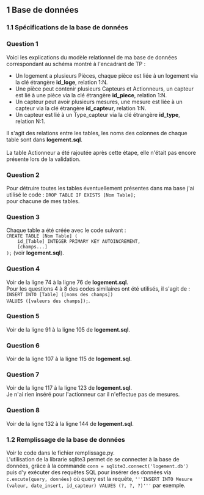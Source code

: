 <h2><b>1 Base de données</b></h2>
<h3><b>1.1 Spécifications de la base de données</b></h3>
<h3>Question 1</h3>
<p></p>Voici les explications du modèle relationnel de ma base de données correspondant au schéma montré à l'encadrant de TP :</p>
<ul>
<li>Un logement a plusieurs Pièces, chaque pièce est liée à un logement via la clé étrangère <b>id_loge</b>, relation 1:N.</li>
<li>Une pièce peut contenir plusieurs Capteurs et Actionneurs, un capteur est lié à une pièce via la clé étrangère <b>id_piece</b>, relation 1:N.</li>
<li>Un capteur peut avoir plusieurs mesures, une mesure est liée à un capteur via la clé étrangère <b>id_capteur</b>, relation 1:N.</li>
<li>Un capteur est lié à un Type_capteur via la clé étrangère <b>id_type</b>, relation N:1.</li>
</ul>
Il s'agit des relations entre les tables, les noms des colonnes de chaque table sont dans <b>logement.sql</b>.<br><br>
La table Actionneur a été rajoutée après cette étape, elle n'était pas encore présente lors de la validation.

<h3>Question 2</h3>
Pour détruire toutes les tables éventuellement présentes dans ma base j'ai utilisé le code :
<code>DROP TABLE IF EXISTS [Nom Table];</code><br>
pour chacune de mes tables.

<h3>Question 3</h3>
Chaque table a été créée avec le code suivant :<br>
<code>CREATE TABLE [Nom Table] (
    id_[Table] INTEGER PRIMARY KEY AUTOINCREMENT,  
    [champs...]                            
);</code> (voir <b>logement.sql</b>).
<h3>Question 4</h3>
Voir de la ligne 74 à la ligne 76 de <b>logement.sql</b>.<br>
Pour les questions 4 à 8 des codes similaires ont été utilisés, il s'agit de :<br>
<code>INSERT INTO [Table] ([noms des champs])
VALUES ([valeurs des champs]);</code>.

<h3>Question 5</h3>
Voir de la ligne 91 à la ligne 105 de <b>logement.sql</b>.

<h3>Question 6</h3>
Voir de la ligne 107 à la ligne 115 de <b>logement.sql</b>.

<h3>Question 7</h3>
Voir de la ligne 117 à la ligne 123 de <b>logement.sql</b>.<br>
Je n'ai rien inséré pour l'actionneur car il n'effectue pas de mesures.

<h3>Question 8</h3>
Voir de la ligne 132 à la ligne 144 de <b>logement.sql</b>.

<h3><b>1.2 Remplissage de la base de données</b></h3>
Voir le code dans le fichier remplissage.py.<br>
L'utilisation de la librarie sqlite3 permet de se connecter à la base
de données, grâce à la commande <code>conn = sqlite3.connect('logement.db')</code> puis  d'y exécuter des 
requêtes SQL pour insérer des données via <code>c.excute(query, données)</code> où query est la requête, <code>'''INSERT INTO Mesure (valeur, date_insert, id_capteur) VALUES (?, ?, ?)'''</code> par exemple.







